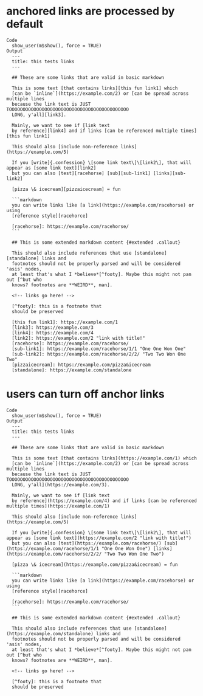 # anchored links are processed by default

    Code
      show_user(m$show(), force = TRUE)
    Output
      ---
      title: this tests links
      ---
      
      ## These are some links that are valid in basic markdown
      
      This is some text [that contains links][this fun link1] which
      [can be `inline`](https://example.com/2) or [can be spread across multiple lines
      because the link text is JUST TOOOOOOOOOOOOOOOOOOOOOOOOOOOOOOOOOOOOOOOOOOOO
      LONG, y'all][link3].
      
      Mainly, we want to see if [link text
      by reference][link4] and if links [can be referenced multiple times][this fun link1]
      
      This should also [include non-reference links](https://example.com/5)
      
      If you [write]{.confession} \[some link text\]\[link2\], that will appear as [some link text][link2]
      but you can also [test][racehorse] [sub][sub-link1] [links][sub-link2]
      
      [pizza \& icecream][pizzaicecream] = fun
      
      ```markdown
      you can write links like [a link](https://example.com/racehorse) or using
      [reference style][racehorce]
      
      [racehorse]: https://example.com/racehorse/   
      ```
      
      ## This is some extended markdown content {#extended .callout}
      
      This should also include references that use [standalone][standalone] links and
      footnotes should not be properly parsed and will be considered 'asis' nodes,
      at least that's what I *believe*[^footy]. Maybe this might not pan out [^but who
      knows? footnotes are **WEIRD**, man].
      
      <!-- links go here! -->
      
      [^footy]: this is a footnote that
      should be preserved
      
      [this fun link1]: https://example.com/1
      [link3]: https://example.com/3
      [link4]: https://example.com/4
      [link2]: https://example.com/2 "link with title!"
      [racehorse]: https://example.com/racehorse/
      [sub-link1]: https://example.com/racehorse/1/1 "One One Won One"
      [sub-link2]: https://example.com/racehorse/2/2/ "Two Two Won One Two"
      [pizzaicecream]: https://example.com/pizza&icecream
      [standalone]: https://example.com/standalone
      
      

# users can turn off anchor links

    Code
      show_user(m$show(), force = TRUE)
    Output
      ---
      title: this tests links
      ---
      
      ## These are some links that are valid in basic markdown
      
      This is some text [that contains links](https://example.com/1) which
      [can be `inline`](https://example.com/2) or [can be spread across multiple lines
      because the link text is JUST TOOOOOOOOOOOOOOOOOOOOOOOOOOOOOOOOOOOOOOOOOOOO
      LONG, y'all](https://example.com/3).
      
      Mainly, we want to see if [link text
      by reference](https://example.com/4) and if links [can be referenced multiple times](https://example.com/1)
      
      This should also [include non-reference links](https://example.com/5)
      
      If you [write]{.confession} \[some link text\]\[link2\], that will appear as [some link text](https://example.com/2 "link with title!")
      but you can also [test](https://example.com/racehorse/) [sub](https://example.com/racehorse/1/1 "One One Won One") [links](https://example.com/racehorse/2/2/ "Two Two Won One Two")
      
      [pizza \& icecream](https://example.com/pizza&icecream) = fun
      
      ```markdown
      you can write links like [a link](https://example.com/racehorse) or using
      [reference style][racehorce]
      
      [racehorse]: https://example.com/racehorse/   
      ```
      
      ## This is some extended markdown content {#extended .callout}
      
      This should also include references that use [standalone](https://example.com/standalone) links and
      footnotes should not be properly parsed and will be considered 'asis' nodes,
      at least that's what I *believe*[^footy]. Maybe this might not pan out [^but who
      knows? footnotes are **WEIRD**, man].
      
      <!-- links go here! -->
      
      [^footy]: this is a footnote that
      should be preserved
      

